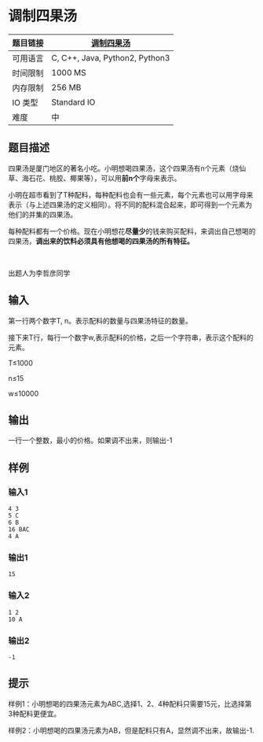 # 调制四果汤

| 题目链接 | [调制四果汤](http://xmuoj.com/problem/FTCT-33) |
| --- | --- |
| 可用语言 | C, C++, Java, Python2, Python3 |
| 时间限制 | 1000 MS |
| 内存限制 | 256 MB |
| IO 类型 | Standard IO |
| 难度 | 中 |

## 题目描述

<p>四果汤是厦门地区的著名小吃。小明想喝四果汤，这个四果汤有n个元素（烧仙草、海石花、桃胶、椰果等），可以用<b>前</b><b>n</b><b>个</b>字母来表示。</p><p>小明在超市看到了T种配料，每种配料也会有一些元素，每个元素也可以用字母来表示（与上述四果汤的定义相同）。将不同的配料混合起来，即可得到一个元素为他们的并集的四果汤。</p><p>每种配料都有一个价格。现在小明想花<b>尽量少</b>的钱来购买配料，来调出自己想喝的四果汤，<b>调出来的饮料必须具有他想喝的四果汤的所有特征。</b></p><p><br /></p><p>出题人为李哲彦同学<br /></p>

## 输入

<p>第一行两个数字T, n。表示配料的数量与四果汤特征的数量。</p><p>接下来T行，每行一个数字w,表示配料的价格，之后一个字符串，表示这个配料的元素。</p><p>T≤1000</p><p>n≤15</p><p>w≤10000</p>

## 输出

<p>一行一个整数，最小的价格。如果调不出来，则输出-1<br /></p>

## 样例

### 输入1

```
4 3
5 C
6 B
16 BAC
4 A
```

### 输出1

```
15
```

### 输入2

```
1 2
10 A
```

### 输出2

```
-1
```

## 提示

<p>样例1：小明想喝的四果汤元素为ABC,选择1、2、4种配料只需要15元，比选择第3种配料更便宜。</p><p>样例2：小明想喝的四果汤元素为AB，但是配料只有A，显然调不出来，故输出-1.</p>

